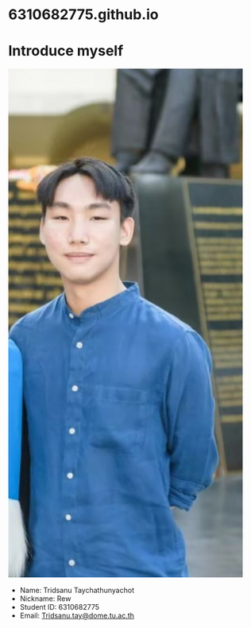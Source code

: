 # 6310682775.github.io

# Introduce myself

![Me](Me.jpg)

- Name: Tridsanu Taychathunyachot
- Nickname: Rew
- Student ID: 6310682775
- Email: Tridsanu.tay@dome.tu.ac.th
